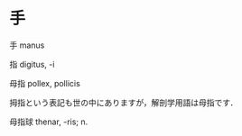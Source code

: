 手
===

手 manus

指 digitus, -i

母指 pollex, pollicis

拇指という表記も世の中にありますが，解剖学用語は母指です．

母指球 thenar, -ris; n.